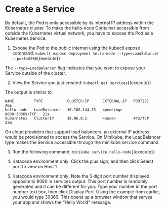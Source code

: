 # Create a Service

By default, the Pod is only accessible by its internal IP address within the Kubernetes cluster. To make the hello-node Container accessible from outside the Kubernetes virtual network, you have to expose the Pod as a Kubernetes Service.

1. Expose the Pod to the public internet using the kubectl expose command:
`kubectl expose deployment hello-node --type=LoadBalancer --port=8080`{{execute}}

The `--type=LoadBalancer` flag indicates that you want to expose your Service outside of the cluster.

2. View the Service you just created:
`kubectl get services`{{execute}}

The output is similar to:
```
NAME         TYPE           CLUSTER-IP      EXTERNAL-IP   PORT(S)          AGE
hello-node   LoadBalancer   10.108.144.78   <pending>     8080:30369/TCP   21s
kubernetes   ClusterIP      10.96.0.1       <none>        443/TCP          23m
```

On cloud providers that support load balancers, an external IP address would be provisioned to access the Service. On Minikube, the LoadBalancer type makes the Service accessible through the minikube service command.

3. Run the following command:
`minikube service hello-node`{{execute}}

4. Katacoda environment only: Click the plus sign, and then click Select port to view on Host 1

5. Katacoda environment only: Note the 5 digit port number displayed opposite to 8080 in services output. This port number is randomly generated and it can be different for you. Type your number in the port number text box, then click Display Port. Using the example from earlier, you would type 30369.
    This opens up a browser window that serves your app and shows the “Hello World” message.


